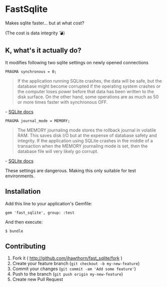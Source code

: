 # FastSqlite

Makes sqlite faster... but at what cost?

(The cost is data integrity :bomb:)

## K, what's it actually do?

It modifies following two sqlite settings on newly opened connections

    PRAGMA synchronous = 0;

> If the application running SQLite crashes, the data will be safe, but the database might become corrupted if the operating system crashes or the computer loses power before that data has been written to the disk surface. On the other hand, some operations are as much as 50 or more times faster with synchronous OFF.

\- [SQLite docs](http://www.sqlite.org/pragma.html#pragma_synchronous)


    PRAGMA journal_mode = MEMORY;

> The MEMORY journaling mode stores the rollback journal in volatile RAM. This saves disk I/O but at the expense of database safety and integrity. If the application using SQLite crashes in the middle of a transaction when the MEMORY journaling mode is set, then the database file will very likely go corrupt.

\- [SQLite docs](http://www.sqlite.org/pragma.html#pragma_journal_mode)

These settings are dangerous. Making this only suitable for test environments.

## Installation

Add this line to your application's Gemfile:

    gem 'fast_sqlite', group: :test

And then execute:

    $ bundle

## Contributing

1. Fork it ( http://github.com/jhawthorn/fast_sqlite/fork )
2. Create your feature branch (`git checkout -b my-new-feature`)
3. Commit your changes (`git commit -am 'Add some feature'`)
4. Push to the branch (`git push origin my-new-feature`)
5. Create new Pull Request
